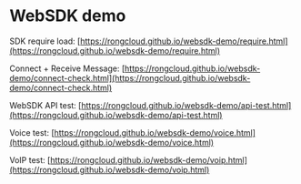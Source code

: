 # WebSDK demo

SDK require load: [https://rongcloud.github.io/websdk-demo/require.html](https://rongcloud.github.io/websdk-demo/require.html)


Connect + Receive Message: [https://rongcloud.github.io/websdk-demo/connect-check.html](https://rongcloud.github.io/websdk-demo/connect-check.html)


WebSDK API test: [https://rongcloud.github.io/websdk-demo/api-test.html](https://rongcloud.github.io/websdk-demo/api-test.html)


Voice test: [https://rongcloud.github.io/websdk-demo/voice.html](https://rongcloud.github.io/websdk-demo/voice.html)


VoIP test: [https://rongcloud.github.io/websdk-demo/voip.html](https://rongcloud.github.io/websdk-demo/voip.html)
